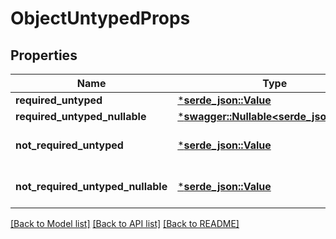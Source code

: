 # ObjectUntypedProps

## Properties
Name | Type | Description | Notes
------------ | ------------- | ------------- | -------------
**required_untyped** | [***serde_json::Value**](.md) |  | 
**required_untyped_nullable** | [***swagger::Nullable<serde_json::Value>**](.md) |  | 
**not_required_untyped** | [***serde_json::Value**](.md) |  | [optional] [default to None]
**not_required_untyped_nullable** | [***serde_json::Value**](.md) |  | [optional] [default to None]

[[Back to Model list]](../README.md#documentation-for-models) [[Back to API list]](../README.md#documentation-for-api-endpoints) [[Back to README]](../README.md)


